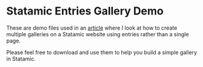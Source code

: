 Statamic Entries Gallery Demo
=============================
These are demo files used in an [article](http://statamicthem.es/articles/building-multiple-image-galleries-statamic) where I look at how to create multiple galleries on a Statamic website using entries rather than a single page.

Please feel free to download and use them to help you build a simple gallery in Statamic.